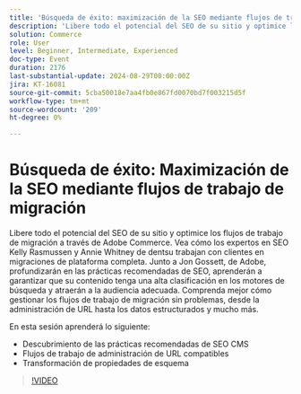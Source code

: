 ```yaml
---
title: 'Búsqueda de éxito: maximización de la SEO mediante flujos de trabajo de migración'
description: 'Libere todo el potencial del SEO de su sitio y optimice los flujos de trabajo de migración a través de Adobe Commerce. Vea cómo los expertos en SEO Kelly Rasmussen y Annie Whitney de dentsu trabajan con clientes en migraciones de plataforma completa. Junto a Jon Gossett, de Adobe, profundizarán en las prácticas recomendadas de SEO, aprenderán a garantizar que su contenido tenga una alta clasificación en los motores de búsqueda y atraerán a la audiencia adecuada. Comprenda mejor cómo gestionar los flujos de trabajo de migración sin problemas, desde la administración de URL hasta los datos estructurados y mucho más.En esta sesión aprenderá: Descubrimiento de las prácticas recomendadas de CMS de SEO Compatibilidad con flujos de trabajo de administración de URL Transformación de propiedades de esquema'
solution: Commerce
role: User
level: Beginner, Intermediate, Experienced
doc-type: Event
duration: 2176
last-substantial-update: 2024-08-29T00:00:00Z
jira: KT-16081
source-git-commit: 5cba50018e7aa4fb0e867fd0070bd7f003215d5f
workflow-type: tm+mt
source-wordcount: '209'
ht-degree: 0%

---
```



# Búsqueda de éxito: Maximización de la SEO mediante flujos de trabajo de migración

Libere todo el potencial del SEO de su sitio y optimice los flujos de trabajo de migración a través de Adobe Commerce. Vea cómo los expertos en SEO Kelly Rasmussen y Annie Whitney de dentsu trabajan con clientes en migraciones de plataforma completa. Junto a Jon Gossett, de Adobe, profundizarán en las prácticas recomendadas de SEO, aprenderán a garantizar que su contenido tenga una alta clasificación en los motores de búsqueda y atraerán a la audiencia adecuada. Comprenda mejor cómo gestionar los flujos de trabajo de migración sin problemas, desde la administración de URL hasta los datos estructurados y mucho más.

En esta sesión aprenderá lo siguiente:

* Descubrimiento de las prácticas recomendadas de SEO CMS
* Flujos de trabajo de administración de URL compatibles
* Transformación de propiedades de esquema

>[!VIDEO](https://video.tv.adobe.com/v/3433145/?learn=on)
